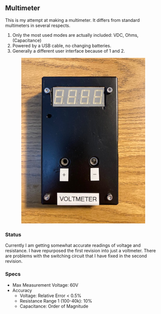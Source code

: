 <h2>Multimeter</h2>
<p>
This is my attempt at making a multimeter. It differs from standard multimeters in several
respects. 
</p>
<ol>
<li>Only the most used modes are actually included: VDC, Ohms, (Capacitance)</li>
<li>Powered by a USB cable, no changing batteries.</li> 
<li>Generally a different user interface because of 1 and 2.</li>
</ol>
<p align="center">
<img src=./pictures/rev1_picture.JPG width=400></img>
</p>
<h3>Status</h3>
<p>
Currently I am getting somewhat accurate readings of voltage and resistance. 
I have repurposed the first revision into just a voltmeter. There are problems
with the switching circuit that I have fixed in the second revision. 
</p>
<h3>Specs</h3>
<ul>
<li>Max Measurement Voltage: 60V</li>
<li>
Accuracy
<ul>
<li> Voltage: Relative Error < 0.5% </li> 
<li> Resistance Range 1 (100-40k): 10% </li>
<li> Capacitance: Order of Magnitude </li>
</ul>
</ul>
